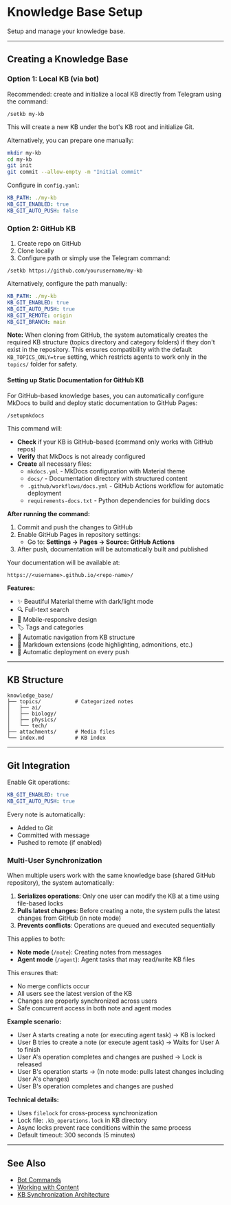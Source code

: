 # Knowledge Base Setup

Setup and manage your knowledge base.

---

## Creating a Knowledge Base

### Option 1: Local KB (via bot)

Recommended: create and initialize a local KB directly from Telegram using the command:

```
/setkb my-kb
```

This will create a new KB under the bot's KB root and initialize Git.

Alternatively, you can prepare one manually:

```bash
mkdir my-kb
cd my-kb
git init
git commit --allow-empty -m "Initial commit"
```

Configure in `config.yaml`:

```yaml
KB_PATH: ./my-kb
KB_GIT_ENABLED: true
KB_GIT_AUTO_PUSH: false
```

### Option 2: GitHub KB

1. Create repo on GitHub
2. Clone locally
3. Configure path or simply use the Telegram command:

```
/setkb https://github.com/yourusername/my-kb
```

Alternatively, configure the path manually:

```yaml
KB_PATH: ./my-kb
KB_GIT_ENABLED: true
KB_GIT_AUTO_PUSH: true
KB_GIT_REMOTE: origin
KB_GIT_BRANCH: main
```

**Note:** When cloning from GitHub, the system automatically creates the required KB structure (topics directory and category folders) if they don't exist in the repository. This ensures compatibility with the default `KB_TOPICS_ONLY=true` setting, which restricts agents to work only in the `topics/` folder for safety.

#### Setting up Static Documentation for GitHub KB

For GitHub-based knowledge bases, you can automatically configure MkDocs to build and deploy static documentation to GitHub Pages:

```
/setupmkdocs
```

This command will:

- **Check** if your KB is GitHub-based (command only works with GitHub repos)
- **Verify** that MkDocs is not already configured
- **Create** all necessary files:
  - `mkdocs.yml` - MkDocs configuration with Material theme
  - `docs/` - Documentation directory with structured content
  - `.github/workflows/docs.yml` - GitHub Actions workflow for automatic deployment
  - `requirements-docs.txt` - Python dependencies for building docs

**After running the command:**

1. Commit and push the changes to GitHub
2. Enable GitHub Pages in repository settings:
   - Go to: **Settings → Pages → Source: GitHub Actions**
3. After push, documentation will be automatically built and published

Your documentation will be available at:
```
https://<username>.github.io/<repo-name>/
```

**Features:**

- ✨ Beautiful Material theme with dark/light mode
- 🔍 Full-text search
- 📱 Mobile-responsive design
- 🏷️ Tags and categories
- 🔗 Automatic navigation from KB structure
- 📝 Markdown extensions (code highlighting, admonitions, etc.)
- 🤖 Automatic deployment on every push

---

## KB Structure

```
knowledge_base/
├── topics/           # Categorized notes
│   ├── ai/
│   ├── biology/
│   ├── physics/
│   └── tech/
├── attachments/      # Media files
└── index.md          # KB index
```

---

## Git Integration

Enable Git operations:

```yaml
KB_GIT_ENABLED: true
KB_GIT_AUTO_PUSH: true
```

Every note is automatically:

- Added to Git
- Committed with message
- Pushed to remote (if enabled)

### Multi-User Synchronization

When multiple users work with the same knowledge base (shared GitHub repository), the system automatically:

1. **Serializes operations**: Only one user can modify the KB at a time using file-based locks
2. **Pulls latest changes**: Before creating a note, the system pulls the latest changes from GitHub (in note mode)
3. **Prevents conflicts**: Operations are queued and executed sequentially

This applies to both:
- **Note mode** (`/note`): Creating notes from messages
- **Agent mode** (`/agent`): Agent tasks that may read/write KB files

This ensures that:
- No merge conflicts occur
- All users see the latest version of the KB
- Changes are properly synchronized across users
- Safe concurrent access in both note and agent modes

**Example scenario:**
- User A starts creating a note (or executing agent task) → KB is locked
- User B tries to create a note (or execute agent task) → Waits for User A to finish
- User A's operation completes and changes are pushed → Lock is released
- User B's operation starts → (In note mode: pulls latest changes including User A's changes)
- User B's operation completes and changes are pushed

**Technical details:**
- Uses `filelock` for cross-process synchronization
- Lock file: `.kb_operations.lock` in KB directory
- Async locks prevent race conditions within the same process
- Default timeout: 300 seconds (5 minutes)

---

## See Also

- [Bot Commands](bot-commands.md)
- [Working with Content](working-with-content.md)
- [KB Synchronization Architecture](../architecture/kb-synchronization.md)
